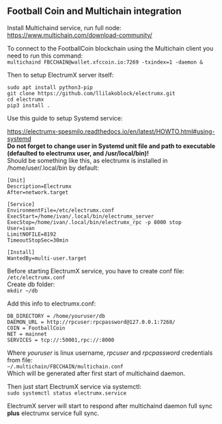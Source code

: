 ## Football Coin and Multichain integration

Install Multichaind service, run full node:
https://www.multichain.com/download-community/

To connect to the FootballCoin blockchain using the Multichain client you need to run this command:  
``multichaind FBCCHAIN@wallet.xfccoin.io:7269 -txindex=1 -daemon &``

Then to setup ElectrumX server itself:
```
sudo apt install python3-pip
git clone https://github.com/llilakoblock/electrumx.git
cd electrumx
pip3 install .
```

Use this guide to setup Systemd service:

https://electrumx-spesmilo.readthedocs.io/en/latest/HOWTO.html#using-systemd  
**Do not forget to change user in Systemd unit file and path to executable (defaulted to electrumx user, and /usr/local/bin)!**  
Should be something like this, as electrumx is installed in /home/user/.local/bin by default:  
```
[Unit]
Description=Electrumx
After=network.target

[Service]
EnvironmentFile=/etc/electrumx.conf
ExecStart=/home/ivan/.local/bin/electrumx_server
ExecStop=/home/ivan/.local/bin/electrumx_rpc -p 8000 stop
User=ivan
LimitNOFILE=8192
TimeoutStopSec=30min

[Install]
WantedBy=multi-user.target
```

Before starting ElectrumX service, you have to create conf file:  
``/etc/electrumx.conf``  
Create db folder:  
``mkdir ~/db``  

Add this info to electrumx.conf:

```
DB_DIRECTORY = /home/youruser/db
DAEMON_URL = http://rpcuser:rpcpassword@127.0.0.1:7268/
COIN = FootballCoin
NET = mainnet
SERVICES = tcp://:50001,rpc://:8000
```

Where _youruser_ is linux username, _rpcuser_ and _rpcpassword_ credentials from file:  
``~/.multichain/FBCCHAIN/multichain.conf``  
Which will be generated after first start of multichaind daemon.

Then just start ElectrumX service via systemctl:  
``sudo systemctl status electrumx.service``

ElectrumX server will start to respond after multichaind daemon full sync **plus** electrumx service full sync.
